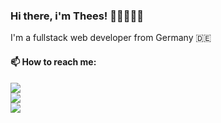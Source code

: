 ### Hi there, i'm Thees! 👋🏼👨🏻‍💻
I'm a fullstack web developer from Germany 🇩🇪

#### 📫 How to reach me:

<a href="mailto:info@thengstermann.dev">![](https://img.shields.io/badge/Mail-ffffff?style=flat&logo=protonmail&logoColor=black)</a>\
<a href="https://www.linkedin.com/in/thees-hengstermann/">![](https://img.shields.io/badge/LinkedIn-0077B5?style=flat&logo=linkedin&logoColor=white)</a>\
<a href="https://www.xing.com/profile/Thees_Hengstermann/">![](https://img.shields.io/badge/Xing-126567?style=flat&logo=xing&logoColor=cfdc00)</a>
<!---
TheesHengstermann/TheesHengstermann is a ✨ special ✨ repository because its `README.md` (this file) appears on your GitHub profile.
You can click the Preview link to take a look at your changes.
--->
